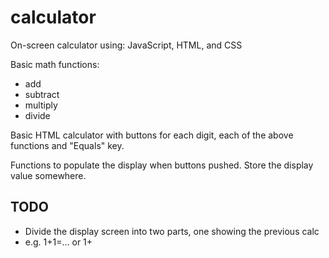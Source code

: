 # calculator
On-screen calculator using: JavaScript, HTML, and CSS

Basic math functions:

<ul>
    <li> add</li>
    <li> subtract</li>
    <li> multiply</li>
    <li> divide</li>
</ul>


Basic HTML calculator with buttons for each digit, each of the above functions
and "Equals" key.

Functions to populate the display when buttons pushed.
Store the display value somewhere.


## TODO
<ul>
    <li>Divide the display screen into two parts, one showing the previous calc</li>
        <li>e.g. 1+1=... or 1+
</ul>

